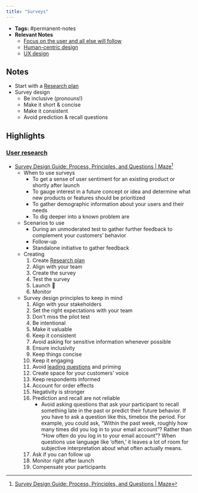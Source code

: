 ```yaml
---
title: "Surveys"
---
```


- **Tags:** #permanent-notes 
- **Relevant Notes**
	- [Focus on the user and all else will follow](notes/arts-tech/ux-design/focus-on-user.md)
	- [Human-centric design](moc/ux-design.md)
	- [UX design](moc/ux-design.md)

## Notes
- Start with a [Research plan](notes/arts-tech/ux-design/research-plan.md)
- Survey design
	- Be inclusive (pronouns!)
	- Make it short & concise
	- Make it consistent
	- Avoid prediction & recall questions

## Highlights
### [User research](notes/tech/hcd/user-research.md)
- [Survey Design Guide: Process, Principles, and Questions | Maze](https://maze.co/guides/survey-design/)[^1]
	- When to use surveys
		- To get a sense of user sentiment for an existing product or shortly after launch
		- To gauge interest in a future concept or idea and determine what new products or features should be prioritized
		- To gather demographic information about your users and their needs
		- To dig deeper into a known problem are
	- Scenarios to use
		- During an unmoderated test to gather further feedback to complement your customers’ behavior
		- Follow-up
		- Standalone initiative to gather feedback
	- Creating
		1. Create [Research plan](notes/arts-tech/ux-design/research-plan.md)
		2. Align with your team
		3. Create the survey
		4. Test the survey
		5. Launch 🚀
		6. Monitor
	- Survey design principles to keep in mind
		1. Align with your stakeholders
		2. Set the right expectations with your team
		3. Don't miss the pilot test
		4. Be intentional
		5. Make it valuable
		6. Keep it consistent
		7. Avoid asking for sensitive information whenever possible
		8. Ensure inclusivity
		9. Keep things concise
		10. Keep it engaging
		11. Avoid [leading questions](notes/psych/questioning.md) and priming
		12. Create space for your customers' voice
		13. Keep respondents informed
		14. Account for order effects
		15. Negativity is stronger
		16. Prediction and recall are not reliable
			- Avoid asking questions that ask your participant to recall something late in the past or predict their future behavior. If you have to ask a question like this, timebox the period. For example, you could ask, “Within the past week, roughly how many times did you log in to your email account”? Rather than “How often do you log in to your email account”? When questions use language like ‘often,’ it leaves a lot of room for subjective interpretation about what often actually means.
		17. Ask if you can follow up
		18. Monitor right after launch
		19. Compensate your participants


[^1]: [Survey Design Guide: Process, Principles, and Questions | Maze](https://maze.co/guides/survey-design/)